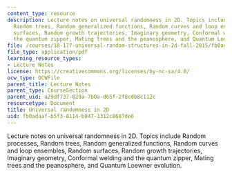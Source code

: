 ```yaml
---
content_type: resource
description: Lecture notes on universal randomness in 2D. Topics include Random processes,
  Random trees, Random generalized functions, Random curves and loop ensembles, Random
  surfaces, Random growth trajectories, Imaginary geometry, Conformal welding and
  the quantum zipper, Mating trees and the peanosphere, and Quantum Loewner evolution.
file: /courses/18-177-universal-random-structures-in-2d-fall-2015/fb0adaafb5f38114b0471312c8687de6_MIT18_177F15_LECNOTES.pdf
file_type: application/pdf
learning_resource_types:
- Lecture Notes
license: https://creativecommons.org/licenses/by-nc-sa/4.0/
ocw_type: OCWFile
parent_title: Lecture Notes
parent_type: CourseSection
parent_uid: a29df737-820a-7b0a-d65f-2f8cdb8c112c
resourcetype: Document
title: Universal randomness in 2D
uid: fb0adaaf-b5f3-8114-b047-1312c8687de6
---
```

Lecture notes on universal randomness in 2D. Topics include Random processes, Random trees, Random generalized functions, Random curves and loop ensembles, Random surfaces, Random growth trajectories, Imaginary geometry, Conformal welding and the quantum zipper, Mating trees and the peanosphere, and Quantum Loewner evolution.